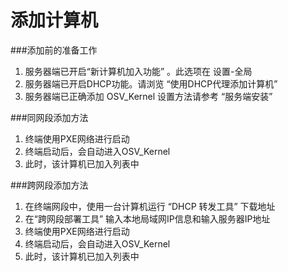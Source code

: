 # 添加计算机

###添加前的准备工作
1. 服务器端已开启“新计算机加入功能” 。此选项在 设置-全局
2. 服务器端已开启DHCP功能。请浏览 “使用DHCP代理添加计算机”
3. 服务器端已正确添加 OSV_Kernel  设置方法请参考 “服务端安装”



###同网段添加方法
1. 终端使用PXE网络进行启动
2. 终端启动后，会自动进入OSV_Kernel
3. 此时，该计算机已加入列表中



###跨网段添加方法
1.  在终端网段中，使用一台计算机运行 “DHCP 转发工具”  下载地址
2.  在“跨网段部署工具” 输入本地局域网IP信息和输入服务器IP地址
3.  终端使用PXE网络进行启动
4.  终端启动后，会自动进入OSV_Kernel
5.  此时，该计算机已加入列表中


###


